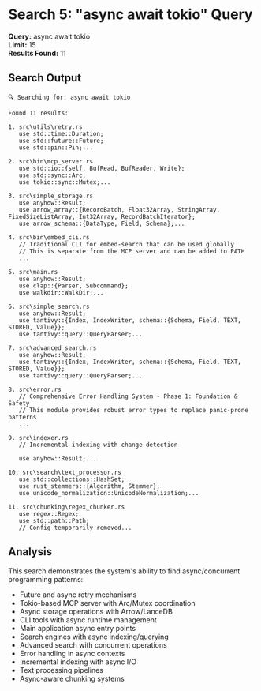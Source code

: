 # Search 5: "async await tokio" Query

**Query:** async await tokio  
**Limit:** 15  
**Results Found:** 11  

## Search Output

```
🔍 Searching for: async await tokio

Found 11 results:

1. src\utils\retry.rs
   use std::time::Duration;
   use std::future::Future;
   use std::pin::Pin;...

2. src\bin\mcp_server.rs
   use std::io::{self, BufRead, BufReader, Write};
   use std::sync::Arc;
   use tokio::sync::Mutex;...

3. src\simple_storage.rs
   use anyhow::Result;
   use arrow_array::{RecordBatch, Float32Array, StringArray, FixedSizeListArray, Int32Array, RecordBatchIterator};
   use arrow_schema::{DataType, Field, Schema};...

4. src\bin\embed_cli.rs
   // Traditional CLI for embed-search that can be used globally
   // This is separate from the MCP server and can be added to PATH
   ...

5. src\main.rs
   use anyhow::Result;
   use clap::{Parser, Subcommand};
   use walkdir::WalkDir;...

6. src\simple_search.rs
   use anyhow::Result;
   use tantivy::{Index, IndexWriter, schema::{Schema, Field, TEXT, STORED, Value}};
   use tantivy::query::QueryParser;...

7. src\advanced_search.rs
   use anyhow::Result;
   use tantivy::{Index, IndexWriter, schema::{Schema, Field, TEXT, STORED, Value}};
   use tantivy::query::QueryParser;...

8. src\error.rs
   // Comprehensive Error Handling System - Phase 1: Foundation & Safety
   // This module provides robust error types to replace panic-prone patterns
   ...

9. src\indexer.rs
   // Incremental indexing with change detection
   
   use anyhow::Result;...

10. src\search\text_processor.rs
   use std::collections::HashSet;
   use rust_stemmers::{Algorithm, Stemmer};
   use unicode_normalization::UnicodeNormalization;...

11. src\chunking\regex_chunker.rs
   use regex::Regex;
   use std::path::Path;
   // Config temporarily removed...
```

## Analysis

This search demonstrates the system's ability to find async/concurrent programming patterns:
- Future and async retry mechanisms  
- Tokio-based MCP server with Arc/Mutex coordination
- Async storage operations with Arrow/LanceDB
- CLI tools with async runtime management
- Main application async entry points
- Search engines with async indexing/querying
- Advanced search with concurrent operations
- Error handling in async contexts
- Incremental indexing with async I/O
- Text processing pipelines
- Async-aware chunking systems